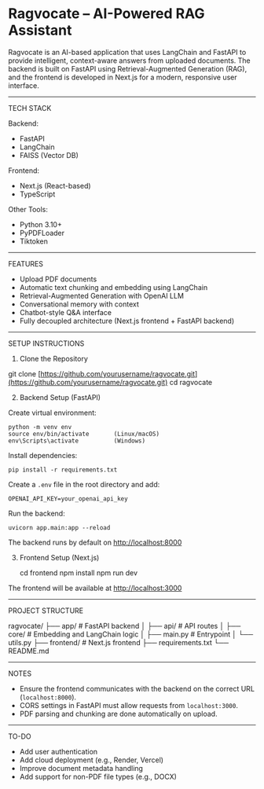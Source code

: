 # Ragvocate – AI-Powered RAG Assistant

Ragvocate is an AI-based application that uses LangChain and FastAPI to provide intelligent, context-aware answers from uploaded documents. The backend is built on FastAPI using Retrieval-Augmented Generation (RAG), and the frontend is developed in Next.js for a modern, responsive user interface.

---

TECH STACK

Backend:

* FastAPI
* LangChain
* FAISS (Vector DB)

Frontend:

* Next.js (React-based)
* TypeScript

Other Tools:

* Python 3.10+
* PyPDFLoader
* Tiktoken

---

FEATURES

* Upload PDF documents
* Automatic text chunking and embedding using LangChain
* Retrieval-Augmented Generation with OpenAI LLM
* Conversational memory with context
* Chatbot-style Q\&A interface
* Fully decoupled architecture (Next.js frontend + FastAPI backend)

---

SETUP INSTRUCTIONS

1. Clone the Repository

git clone [https://github.com/yourusername/ragvocate.git](https://github.com/yourusername/ragvocate.git)
cd ragvocate

2. Backend Setup (FastAPI)

Create virtual environment:

```
python -m venv env
source env/bin/activate       (Linux/macOS)
env\Scripts\activate          (Windows)
```

Install dependencies:

```
pip install -r requirements.txt
```

Create a `.env` file in the root directory and add:

```
OPENAI_API_KEY=your_openai_api_key
```

Run the backend:

```
uvicorn app.main:app --reload
```

The backend runs by default on [http://localhost:8000](http://localhost:8000)

3. Frontend Setup (Next.js)

   cd frontend
   npm install
   npm run dev

The frontend will be available at [http://localhost:3000](http://localhost:3000)

---

PROJECT STRUCTURE

ragvocate/
├── app/                    # FastAPI backend
│   ├── api/                # API routes
│   ├── core/               # Embedding and LangChain logic
│   ├── main.py             # Entrypoint
│   └── utils.py
├── frontend/               # Next.js frontend
├── requirements.txt
└── README.md

---

NOTES

* Ensure the frontend communicates with the backend on the correct URL (`localhost:8000`).
* CORS settings in FastAPI must allow requests from `localhost:3000`.
* PDF parsing and chunking are done automatically on upload.

---

TO-DO

* Add user authentication
* Add cloud deployment (e.g., Render, Vercel)
* Improve document metadata handling
* Add support for non-PDF file types (e.g., DOCX)
